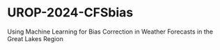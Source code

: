 # UROP-2024-CFSbias
Using Machine Learning for Bias Correction in Weather Forecasts in the Great Lakes Region
